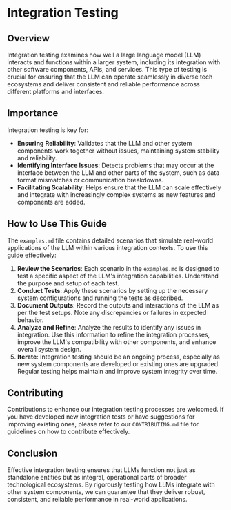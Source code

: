# Integration Testing

## Overview

Integration testing examines how well a large language model (LLM) interacts and functions within a larger system, including its integration with other software components, APIs, and services. This type of testing is crucial for ensuring that the LLM can operate seamlessly in diverse tech ecosystems and deliver consistent and reliable performance across different platforms and interfaces.

## Importance

Integration testing is key for:
- **Ensuring Reliability**: Validates that the LLM and other system components work together without issues, maintaining system stability and reliability.
- **Identifying Interface Issues**: Detects problems that may occur at the interface between the LLM and other parts of the system, such as data format mismatches or communication breakdowns.
- **Facilitating Scalability**: Helps ensure that the LLM can scale effectively and integrate with increasingly complex systems as new features and components are added.

## How to Use This Guide

The `examples.md` file contains detailed scenarios that simulate real-world applications of the LLM within various integration contexts. To use this guide effectively:

1. **Review the Scenarios**: Each scenario in the `examples.md` is designed to test a specific aspect of the LLM's integration capabilities. Understand the purpose and setup of each test.
2. **Conduct Tests**: Apply these scenarios by setting up the necessary system configurations and running the tests as described.
3. **Document Outputs**: Record the outputs and interactions of the LLM as per the test setups. Note any discrepancies or failures in expected behavior.
4. **Analyze and Refine**: Analyze the results to identify any issues in integration. Use this information to refine the integration processes, improve the LLM's compatibility with other components, and enhance overall system design.
5. **Iterate**: Integration testing should be an ongoing process, especially as new system components are developed or existing ones are upgraded. Regular testing helps maintain and improve system integrity over time.

## Contributing

Contributions to enhance our integration testing processes are welcomed. If you have developed new integration tests or have suggestions for improving existing ones, please refer to our `CONTRIBUTING.md` file for guidelines on how to contribute effectively.

## Conclusion

Effective integration testing ensures that LLMs function not just as standalone entities but as integral, operational parts of broader technological ecosystems. By rigorously testing how LLMs integrate with other system components, we can guarantee that they deliver robust, consistent, and reliable performance in real-world applications.
